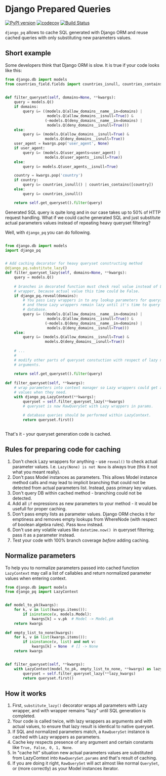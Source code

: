Django Prepared Queries
=======================

[![PyPI version](https://badge.fury.io/py/django_prepared_queries.svg)](https://badge.fury.io/py/django_prepared_queries)
[![codecov](https://codecov.io/gh/rutube/django_prepared_queries/branch/master/graph/badge.svg)](https://codecov.io/gh/rutube/django_prepared_queries)
[![Build Status](https://travis-ci.org/rutube/django_prepared_queries.svg)](https://travis-ci.org/rutube/django_prepared_queries)

`django_pq` allows to cache SQL generated with Django ORM and reuse cached 
queries with only substituting new parameters values.

Short example
-------------

Some developers think that Django ORM is slow. It is true if your code looks 
like this:

```python
from django.db import models
from countries_field.fields import countries_isnull, countries_contains

    
def filter_queryset(self, domains=None, **kwargs):
    query = models.Q()
    if domains:
        query &= ((models.Q(allow_domains__name__in=domains) |
                   models.Q(allow_domains__isnull=True)) &
                  (~models.Q(deny_domains__name__in=domains) |
                   models.Q(deny_domains__isnull=True)))
    else:
        query &= (models.Q(allow_domains__isnull=True) &
                  models.Q(deny_domains__isnull=True))
    user_agent = kwargs.pop('user_agent', None)
    if user_agent:
        query &= (models.Q(user_agents=user_agent) |
                  models.Q(user_agents__isnull=True))
    else:
        query &= models.Q(user_agents__isnull=True)

    country = kwargs.pop('country')
    if country:
        query &= countries_isnull() | countries_contains([country])
    else:
        query &= countries_isnull()

    return self.get_queryset().filter(query)
```

Generated SQL query is quite long and in our case takes up to 50% of HTTP 
request handling. What if we could cache generated SQL and just substitute
actual parameters values instead of repeating heavy queryset filtering?

Well, with `django_pq` you can do following.

```python

from django.db import models
import django_pq


# Add caching decorator for heavy queryset constructing method
@django_pq.substitute_lazy()
def filter_queryset_lazy(self, domains=None, **kwargs):
    query = models.Q()
    
    # branches in decorated function must check real value instead of Lazy 
    # wrapper, because actual value this time could be False.
    if django_pq.reveal(domains):
        # You pass Lazy wrappers in to any lookup parameters for queryset,
        # and these Lazy wrappers remain lazy until it's time to query the 
        # database.
        query &= ((models.Q(allow_domains__name__in=domains) |
                   models.Q(allow_domains__isnull=True)) &
                  (~models.Q(deny_domains__name__in=domains) |
                   models.Q(deny_domains__isnull=True)))
    else:
        query &= (models.Q(allow_domains__isnull=True) &
                  models.Q(deny_domains__isnull=True))
                
    # ... 
    # 
    # modify other parts of queryset constuction with respect of lazy nature of
    # arguments.
    
    return self.get_queryset().filter(query)
        
def filter_queryset(self, **kwargs):
    # wrap parameters into context manager so Lazy wrappers could get actual
    # values when they need.
    with django_pq.LazyContext(**kwargs):
        queryset = self.filter_queryset_lazy(**kwargs)
        # queryset is now RawQuerySet with Lazy wrappers in params.
        
        # database queries should be performed within LazyContext.
        return queryset.first()
        
```

That's it - your queryset generation code is cached.

Rules for preparing code for caching
------------------------------------

1. Don't check Lazy wrappers for anything - use `reveal()` to check actual 
parameter values. I.e. `Lazy(None) is not None` is always true (this it not 
what you meant really).
2. Don't pass Model instances as parameters. This allows Model instance method 
calls and may lead to implicit branching that could not be detected from actual 
parameters list. Instead, pass primary key values.
3. Don't query DB within cached method - branching could not be detected.
4. Add all `if` expressions as new parameters to your method - it would be 
usefull for proper caching.
5. Don't pass empty lists as parameter values. Django ORM checks it for 
emptiness and removes empty lookups from WhereNode (with respect of boolean 
algebra rules). Pass `None` instead.
6. Don't use any volatile values like `datetime.now() `in queryset filtering;
pass it as a parameter instead.
7. Test your code with 100% branch coverage *before* adding caching.

Normalize parameters
--------------------

To help you to normalize parameters passed into cached function `LazyContext` 
may call a list of callables and return normalized parameter values when 
entering context.

```python
from django.db import models
from django_pq import LazyContext


def model_to_pk(kwargs):
    for k, v in list(kwargs.items()):
        if isinstance(v, models.Model):
            kwargs[k] = v.pk  # Model -> Model.pk
    return kwargs 
    
def empty_list_to_none(kwargs):
    for k, v in list(kwargs.items()):
        if isinstance(v, list) and not v:
            kwargs[k] = None  # [] -> None
    return kwargs


def filter_queryset(self, **kwargs):    
    with LazyContext(model_to_pk, empty_list_to_none, **kwargs) as lazy_kwargs:
        queryset = self.filter_queryset_lazy(**lazy_kwargs)
        return queryset.first()

```

How it works
------------

1. First, `substitute_lazy()` decorator wraps all parameters with Lazy wrapper,
and with wrapper remains "lazy" until SQL generation is completed.
2. Your code is called twice, with lazy wrappers as arguments and with actual 
values, to ensure that lazy result is identical to native queryset.
3. If SQL and normalized parameters match, a `RawQuerySet` instance is cached
with Lazy wrappers as parameters.
4. Cache key respects presence of any argument and certain constants like 
`True, False, 0, 1, None`.
5. In "cache hit" situation new actual parameters values are substituted from 
LazyContext into `RawQuerySet.params` and that's result of caching.
6. If you are doing it right, `RawQuerySet` will act almost like normal 
`QuerySet`, or (more correctly) as your Model instances iterator.

